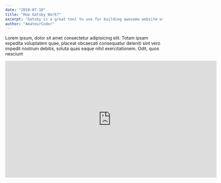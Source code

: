 ```yaml
---
date: "2019-07-10"
title: "How Gatsby Work?"
excerpt: "Gatsby is a great tool to use for building awesome website or web application that has to deal with dynamic data. In this post we will see how gatsby works."
author: "AmateurCoder"
---
```


Lorem ipsum, dolor sit amet consectetur adipisicing elit. Totam ipsam expedita voluptatem quae, placeat obcaecati consequatur deleniti sint vero impedit nostrum debitis, soluta quas eaque nihil exercitationem. Odit, quos nesciunt

<iframe width="676" height="374" src="https://www.youtube.com/embed/DZf9rqEEOgM" frameborder="0" allowfullscreen></iframe>
